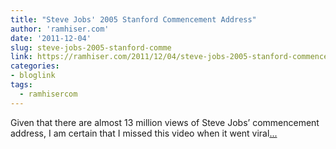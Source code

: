 ```yaml
---
title: "Steve Jobs' 2005 Stanford Commencement Address"
author: 'ramhiser.com'
date: '2011-12-04'
slug: steve-jobs-2005-stanford-comme
link: https://ramhiser.com/2011/12/04/steve-jobs-2005-stanford-commencement-address/
categories:
- bloglink
tags:
  - ramhisercom
---
```


Given that there are almost 13 million views of Steve Jobs’ commencement address, I am certain that I missed this video when it went viral[... <i class="fas fa-external-link-alt"></i>](https://ramhiser.com/2011/12/04/steve-jobs-2005-stanford-commencement-address/)

